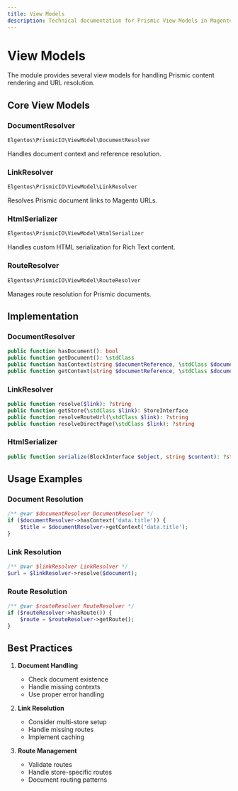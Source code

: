 ```yaml
---
title: View Models
description: Technical documentation for Prismic View Models in Magento 2
---
```


# View Models

The module provides several view models for handling Prismic content rendering and URL resolution.

## Core View Models

### DocumentResolver
```php
Elgentos\PrismicIO\ViewModel\DocumentResolver
```

Handles document context and reference resolution.

### LinkResolver
```php
Elgentos\PrismicIO\ViewModel\LinkResolver
```

Resolves Prismic document links to Magento URLs.

### HtmlSerializer
```php
Elgentos\PrismicIO\ViewModel\HtmlSerializer
```

Handles custom HTML serialization for Rich Text content.

### RouteResolver
```php
Elgentos\PrismicIO\ViewModel\RouteResolver
```

Manages route resolution for Prismic documents.

## Implementation

### DocumentResolver

```php
public function hasDocument(): bool
public function getDocument(): \stdClass
public function hasContext(string $documentReference, \stdClass $document = null): bool
public function getContext(string $documentReference, \stdClass $document = null)
```

### LinkResolver

```php
public function resolve($link): ?string
public function getStore(\stdClass $link): StoreInterface
public function resolveRouteUrl(\stdClass $link): ?string
public function resolveDirectPage(\stdClass $link): ?string
```

### HtmlSerializer

```php
public function serialize(BlockInterface $object, string $content): ?string
```

## Usage Examples

### Document Resolution

```php
/** @var $documentResolver DocumentResolver */
if ($documentResolver->hasContext('data.title')) {
    $title = $documentResolver->getContext('data.title');
}
```

### Link Resolution

```php
/** @var $linkResolver LinkResolver */
$url = $linkResolver->resolve($document);
```

### Route Resolution

```php
/** @var $routeResolver RouteResolver */
if ($routeResolver->hasRoute()) {
    $route = $routeResolver->getRoute();
}
```

## Best Practices

1. **Document Handling**
   - Check document existence
   - Handle missing contexts
   - Use proper error handling

2. **Link Resolution**
   - Consider multi-store setup
   - Handle missing routes
   - Implement caching

3. **Route Management**
   - Validate routes
   - Handle store-specific routes
   - Document routing patterns 